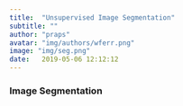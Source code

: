```yaml
---
title:  "Unsupervised Image Segmentation"
subtitle: ""
author: "praps"
avatar: "img/authors/wferr.png"
image: "img/seg.png"
date:   2019-05-06 12:12:12
---
```



### Image Segmentation

